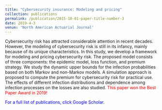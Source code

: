 ```yaml
---
title: "Cybersecurity insurance: Modeling and pricing"
collection: publications
permalink: /publication/2015-10-01-paper-title-number-3
date: 2019-4-3
venue: 'North American Actuarial Journal'
---
```

<p>Cybersecurity risk has attracted considerable attention in recent decades. However, the modeling of cybersecurity risk is still in its infancy, mainly because of its unique characteristics. In this study, we develop a framework for modeling and pricing cybersecurity risk. The proposed model consists of three components: the epidemic model, loss function, and premium strategy. We study the dynamic upper bounds for the infection probabilities based on both Markov and non-Markov models. A simulation approach is proposed to compute the premium for cybersecurity risk for practical use. The effects of different infection distributions and dependence among infection processes on the losses are also studied. <span style="color: red;">This paper won the Best Paper Award in 2019!</span><br>

<span style="color: blue;">For a full list of publications, click Google Scholar.</span></p>
